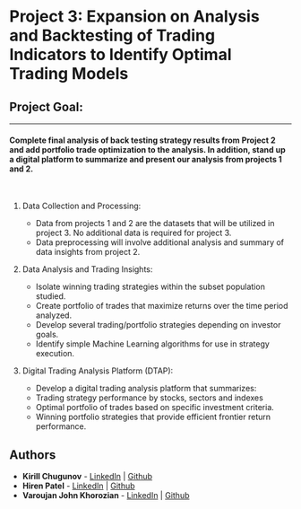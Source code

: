 # Project 3:  Expansion on Analysis and Backtesting of Trading Indicators to Identify Optimal Trading Models

## Project Goal: 
---
#### Complete final analysis of back testing strategy results from Project 2 and add portfolio trade optimization to the analysis.  In addition, stand up a digital platform to summarize and present our analysis from projects 1 and 2.
<br>

1. Data Collection and Processing:
    - Data from projects 1 and 2 are the datasets that will be utilized in project 3.  No additional data is
    required for project 3.
    - Data preprocessing will involve additional analysis and summary of data insights from project 2. 

2. Data Analysis and Trading Insights:
    - Isolate winning trading strategies within the subset population studied.
    - Create portfolio of trades that maximize returns over the time period analyzed.
    - Develop several trading/portfolio strategies depending on investor goals.
    - Identify simple Machine Learning algorithms for use in strategy execution.

3. Digital Trading Analysis Platform (DTAP):
    - Develop a digital trading analysis platform that summarizes:
    - Trading strategy performance by stocks, sectors and indexes
    - Optimal portfolio of trades based on specific investment criteria.
    - Winning portfolio strategies that provide efficient frontier return performance.


## Authors
- **Kirill Chugunov** - [LinkedIn](https://www.linkedin.com/in/kirill-chugunov-b680811a4/) | [Github](https://github.com/OddMerchantStudios)
- **Hiren Patel** - [LinkedIn](https://www.linkedin.com/in/hdpatel/) | [Github](https://github.com/hpnhs25)
- **Varoujan John Khorozian** - [LinkedIn](https://www.linkedin.com/in/varoujan-khorozian/) | [Github](https://github.com/vkhorozian)
